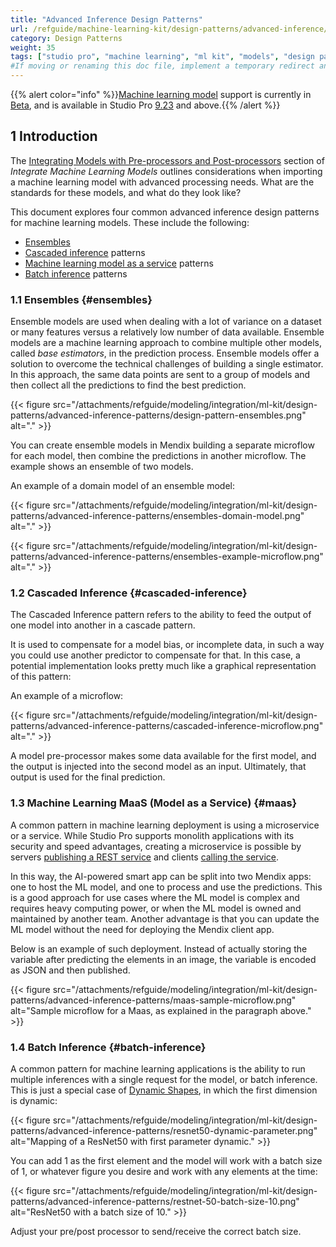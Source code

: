 ```yaml
---
title: "Advanced Inference Design Patterns"
url: /refguide/machine-learning-kit/design-patterns/advanced-inference/
category: Design Patterns
weight: 35
tags: ["studio pro", "machine learning", "ml kit", "models", "design patterns"]
#If moving or renaming this doc file, implement a temporary redirect and let the respective team know they should update the URL in the product. See Mapping to Products for more details.
---
```

{{% alert color="info" %}}[Machine learning model](/refguide/machine-learning-kit/) support is currently in [Beta](/releasenotes/beta-features/), and is available in Studio Pro [9.23](/releasenotes/studio-pro/9.23/) and above.{{% /alert %}}

## 1 Introduction

The [Integrating Models with Pre-processors and Post-processors](/refguide/machine-learning-kit/using-ml-kit/#pre-post-processors) section of *Integrate Machine Learning Models* outlines considerations when importing a machine learning model with advanced processing needs. What are the standards for these models, and what do they look like? 

This document explores four common advanced inference design patterns for machine learning models. These include the following:

* [Ensembles](#ensembles)
* [Cascaded inference](#cascaded-inference) patterns
* [Machine learning model as a service](#maas) patterns
* [Batch inference](#batch-inference) patterns

### 1.1 Ensembles {#ensembles}

Ensemble models are used when dealing with a lot of variance on a dataset or many features versus a relatively low number of data available. Ensemble models are a machine learning approach to combine multiple other models, called *base estimators*, in the prediction process. Ensemble models offer a solution to overcome the technical challenges of building a single estimator. In this approach, the same data points are sent to a group of models and then collect all the predictions to find the best prediction.

{{< figure src="/attachments/refguide/modeling/integration/ml-kit/design-patterns/advanced-inference-patterns/design-pattern-ensembles.png" alt="." >}}

You can create ensemble models in Mendix building a separate microflow for each model, then combine the predictions in another microflow. The example shows an ensemble of two models.

An example of a domain model of an ensemble model:

{{< figure src="/attachments/refguide/modeling/integration/ml-kit/design-patterns/advanced-inference-patterns/ensembles-domain-model.png" alt="." >}}

{{< figure src="/attachments/refguide/modeling/integration/ml-kit/design-patterns/advanced-inference-patterns/ensembles-example-microflow.png" alt="." >}}

### 1.2 Cascaded Inference {#cascaded-inference}

The Cascaded Inference pattern refers to the ability to feed the output of one model into another in a cascade pattern. 

It is used to compensate for a model bias, or incomplete data, in such a way you could use another predictor to compensate for that. In this case, a potential implementation looks pretty much like a graphical representation of this pattern:

An example of a microflow:

{{< figure src="/attachments/refguide/modeling/integration/ml-kit/design-patterns/advanced-inference-patterns/cascaded-inference-microflow.png" alt="." >}}

A model pre-processor makes some data available for the first model, and the output is injected into the second model as an input. Ultimately, that output is used for the final prediction.

### 1.3 Machine Learning MaaS (Model as a Service) {#maas}

A common pattern in machine learning deployment is using a microservice or a service. While Studio Pro supports monolith applications with its security and speed advantages, creating a microservice is possible by servers [publishing a REST service](/howto/integration/publish-rest-service/) and clients [calling the service](/refguide/call-rest-action/). 

In this way, the AI-powered smart app can be split into two Mendix apps: one to host the ML model, and one to process and use the predictions. This is a good approach for use cases where the ML model is complex and requires heavy computing power, or when the ML model is owned and maintained by another team. Another advantage is that you can update the ML model without the need for deploying the Mendix client app.

Below is an example of such deployment. Instead of actually storing the variable after predicting the elements in an image, the variable is encoded as JSON and then published.

{{< figure src="/attachments/refguide/modeling/integration/ml-kit/design-patterns/advanced-inference-patterns/maas-sample-microflow.png" alt="Sample microflow for a Maas, as explained in the paragraph above." >}}

### 1.4 Batch Inference {#batch-inference}

A common pattern for machine learning applications is the ability to run multiple inferences with a single request for the model, or batch inference. This is just a special case of [Dynamic Shapes](/refguide/machine-learning-kit/using-ml-kit/#dynamic-shapes), in which the first dimension is dynamic:

{{< figure src="/attachments/refguide/modeling/integration/ml-kit/design-patterns/advanced-inference-patterns/resnet50-dynamic-parameter.png" alt="Mapping of a ResNet50 with first parameter dynamic." >}}

You can add 1 as the first element and the model will work with a batch size of 1, or whatever figure you desire and work with any elements at the time:

{{< figure src="/attachments/refguide/modeling/integration/ml-kit/design-patterns/advanced-inference-patterns/restnet-50-batch-size-10.png" alt="ResNet50 with a batch size of 10." >}}

Adjust your pre/post processor to send/receive the correct batch size.